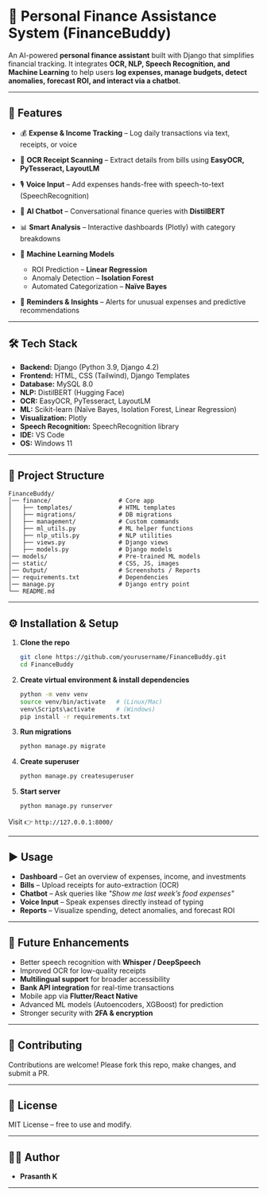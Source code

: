 

# 💸 Personal Finance Assistance System (FinanceBuddy)

An AI-powered **personal finance assistant** built with Django that simplifies financial tracking.
It integrates **OCR, NLP, Speech Recognition, and Machine Learning** to help users **log expenses, manage budgets, detect anomalies, forecast ROI, and interact via a chatbot**.

---

## 🚀 Features

* 💰 **Expense & Income Tracking** – Log daily transactions via text, receipts, or voice
* 🧾 **OCR Receipt Scanning** – Extract details from bills using **EasyOCR, PyTesseract, LayoutLM**
* 🎙 **Voice Input** – Add expenses hands-free with speech-to-text (SpeechRecognition)
* 🤖 **AI Chatbot** – Conversational finance queries with **DistilBERT**
* 📊 **Smart Analysis** – Interactive dashboards (Plotly) with category breakdowns
* 🧠 **Machine Learning Models**

  * ROI Prediction – **Linear Regression**
  * Anomaly Detection – **Isolation Forest**
  * Automated Categorization – **Naïve Bayes**
* 🔔 **Reminders & Insights** – Alerts for unusual expenses and predictive recommendations

---

## 🛠️ Tech Stack

* **Backend:** Django (Python 3.9, Django 4.2)
* **Frontend:** HTML, CSS (Tailwind), Django Templates
* **Database:** MySQL 8.0
* **NLP:** DistilBERT (Hugging Face)
* **OCR:** EasyOCR, PyTesseract, LayoutLM
* **ML:** Scikit-learn (Naïve Bayes, Isolation Forest, Linear Regression)
* **Visualization:** Plotly
* **Speech Recognition:** SpeechRecognition library
* **IDE:** VS Code
* **OS:** Windows 11

---

## 📂 Project Structure

```
FinanceBuddy/
│── finance/                   # Core app
│   ├── templates/             # HTML templates
│   ├── migrations/            # DB migrations
│   ├── management/            # Custom commands
│   ├── ml_utils.py            # ML helper functions
│   ├── nlp_utils.py           # NLP utilities
│   ├── views.py               # Django views
│   ├── models.py              # Django models
│── models/                    # Pre-trained ML models
│── static/                    # CSS, JS, images
│── Output/                    # Screenshots / Reports
│── requirements.txt           # Dependencies
│── manage.py                  # Django entry point
└── README.md
```

---

## ⚙️ Installation & Setup

1. **Clone the repo**

   ```bash
   git clone https://github.com/yourusername/FinanceBuddy.git
   cd FinanceBuddy
   ```

2. **Create virtual environment & install dependencies**

   ```bash
   python -m venv venv
   source venv/bin/activate   # (Linux/Mac)
   venv\Scripts\activate      # (Windows)
   pip install -r requirements.txt
   ```

3. **Run migrations**

   ```bash
   python manage.py migrate
   ```

4. **Create superuser**

   ```bash
   python manage.py createsuperuser
   ```

5. **Start server**

   ```bash
   python manage.py runserver
   ```

Visit 👉 `http://127.0.0.1:8000/`

---

## ▶️ Usage

* **Dashboard** – Get an overview of expenses, income, and investments
* **Bills** – Upload receipts for auto-extraction (OCR)
* **Chatbot** – Ask queries like *"Show me last week’s food expenses"*
* **Voice Input** – Speak expenses directly instead of typing
* **Reports** – Visualize spending, detect anomalies, and forecast ROI

---

## 🔮 Future Enhancements

* Better speech recognition with **Whisper / DeepSpeech**
* Improved OCR for low-quality receipts
* **Multilingual support** for broader accessibility
* **Bank API integration** for real-time transactions
* Mobile app via **Flutter/React Native**
* Advanced ML models (Autoencoders, XGBoost) for prediction
* Stronger security with **2FA & encryption**

---

## 🤝 Contributing

Contributions are welcome! Please fork this repo, make changes, and submit a PR.

---

## 📜 License

MIT License – free to use and modify.

---

## 👨‍💻 Author

* **Prasanth K**


---
